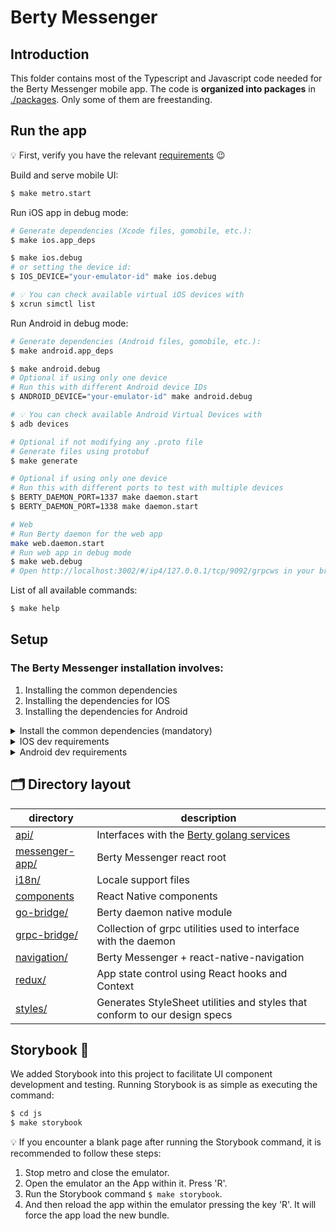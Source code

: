 # Berty Messenger

## Introduction

This folder contains most of the Typescript and Javascript code needed for the Berty Messenger mobile app. The code is **organized into packages** in [./packages](./packages). Only some of them are freestanding.

## Run the app

💡 First, verify you have the relevant [requirements](#Setup) 😉

Build and serve mobile UI:

```bash
$ make metro.start
```

Run iOS app in debug mode:

```bash
# Generate dependencies (Xcode files, gomobile, etc.):
$ make ios.app_deps

$ make ios.debug
# or setting the device id:
$ IOS_DEVICE="your-emulator-id" make ios.debug

# 💡 You can check available virtual iOS devices with
$ xcrun simctl list
```

Run Android in debug mode:

```bash
# Generate dependencies (Android files, gomobile, etc.):
$ make android.app_deps

$ make android.debug
# Optional if using only one device
# Run this with different Android device IDs
$ ANDROID_DEVICE="your-emulator-id" make android.debug

# 💡 You can check available Android Virtual Devices with
$ adb devices
```

```bash
# Optional if not modifying any .proto file
# Generate files using protobuf
$ make generate

# Optional if using only one device
# Run this with different ports to test with multiple devices
$ BERTY_DAEMON_PORT=1337 make daemon.start
$ BERTY_DAEMON_PORT=1338 make daemon.start

# Web
# Run Berty daemon for the web app
make web.daemon.start
# Run web app in debug mode
$ make web.debug
# Open http://localhost:3002/#/ip4/127.0.0.1/tcp/9092/grpcws in your browser
```

List of all available commands:

```bash
$ make help
```

## Setup

### The Berty Messenger installation involves:

1. Installing the common dependencies
2. Installing the dependencies for IOS
3. Installing the dependencies for Android

<details><summary>Install the common dependencies (mandatory)</summary>

1. Install `asdf` tool version manager following its [tutorial](https://asdf-vm.com/guide/getting-started.html).

> **Warning**: if you are using `nvm` you may face some incompatibility issues with `asdf` during the build process.

2. Run the initial setup script in the root project's folder:

   ```bash
   $ cd berty # root folder

   $ make asdf.install_tools
   ```

   If you have an issue related with gpg, eg:
   "Missing one or more of the following dependencies: tar, gpg"
   You can try solve this issue using: `$ brew install gpg`

3. [Docker Desktop](https://docs.docker.com/docker-for-mac/install/)

</details>

<details><summary>IOS dev requirements</summary>

- Mac OS X
- [XCode _14.x_](https://developer.apple.com/download/all/?q=Xcode)

Run:

```bash
$ cd js

$ make ios.app_deps
```

</details>

<details><summary>Android dev requirements</summary>

- An Android app **development environment**, e.g. [Android Studio](https://developer.android.com/studio/install)
- **Android SDK**, with the following enabled (in Android Studio Code in `Tools --> SDK Manager`):
  - SDK Platform "Android 11.0 (R)"
  - Android SDK Build-Tools
  - LLDB
  - NDK version 23.1.7779620 (`export ANDROID_NDK_HOME="$ANDROID_HOME/ndk/23.1.7779620"`)
  - Cmake
  - Android SDK Command-line Tools
- A physical or virtual **Android device** (in Android Studio, `Tools --> AVD Manager`)

💡 Check you can run all the commands `sdkmanager`, `emulator`, `ndk-bundle`, and `adb` (these are binaries in `$ANDROID_HOME` subfolders)

Run:

```bash
$ cd js

$ make android.app_deps
```

</details>

##

## 🗂️ Directory layout

| directory                                                          | description                                                                                    |
| ------------------------------------------------------------------ | ---------------------------------------------------------------------------------------------- |
| [api/](https://github.com/berty/berty/tree/master/js/packages/api) | Interfaces with the [Berty golang services](https://github.com/berty/berty/tree/master/go/pkg) |
| [messenger-app/](./packages/messenger-app/)                        | Berty Messenger react root                                                                     |
| [i18n/](./packages/i18n)                                           | Locale support files                                                                           |
| [components](./packages/components)                                | React Native components                                                                        |
| [go-bridge/](./packages/native-modules/GoBridge)                   | Berty daemon native module                                                                     |
| [grpc-bridge/](./packages/grpc-bridge)                             | Collection of grpc utilities used to interface with the daemon                                 |
| [navigation/](./packages/navigation)                               | Berty Messenger + react-native-navigation                                                      |
| [redux/](./packages/redux)                                         | App state control using React hooks and Context                                                |
| [styles/](./packages/contexts/styles/)                             | Generates StyleSheet utilities and styles that conform to our design specs                     |

## Storybook 🎨

We added Storybook into this project to facilitate UI component development and testing.
Running Storybook is as simple as executing the command:

```bash
$ cd js
$ make storybook
```

💡 If you encounter a blank page after running the Storybook command, it is recommended to follow these steps:

1. Stop metro and close the emulator.
2. Open the emulator an the App within it. Press 'R'.
3. Run the Storybook command `$ make storybook`.
4. And then reload the app within the emulator pressing the key 'R'. It will force the app load the new bundle.
